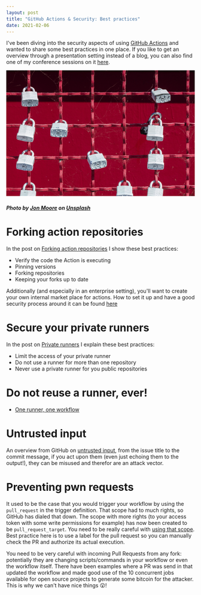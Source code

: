 ```yaml
---
layout: post
title: "GitHub Actions & Security: Best practices"
date: 2021-02-06
---
```


I've been diving into the security aspects of using [GitHub Actions](https://github.com/features/actions) and wanted to share some best practices in one place. If you like to get an overview through a presentation setting instead of a blog, you can also find one of my conference sessions on it [here](/blog/2021/05/28/Solidify-show-Using-GitHub-Actions-Securely). 

![Image of locks on a fence](/images/20210206/jon-moore-bBavss4ZQcA-unsplash.jpg)
##### <span>Photo by <a href="https://unsplash.com/@thejmoore?utm_source=unsplash&amp;utm_medium=referral&amp;utm_content=creditCopyText">Jon Moore</a> on <a href="https://unsplash.com/s/photos/security?utm_source=unsplash&amp;utm_medium=referral&amp;utm_content=creditCopyText">Unsplash</a></span>

# Forking action repositories
In the post on [Forking action repositories](/blog/2021/02/06/GitHub-Actions-Forking-Repositories) I show these best practices:
* Verify the code the Action is executing
* Pinning versions
* Forking repositories
* Keeping your forks up to date

Additionally (and especially in an enterprise setting), you'll want to create your own internal market place for actions. How to set it up and have a good security process around it can be found [here](/blog/2021/10/14/GitHub-Actions-Internal-Marketplace)

# Secure your private runners
In the post on [Private runners](/blog/2021/02/07/GitHub-Actions-Security-Private-Runners) I explain these best practices:
* Limit the access of your private runner
* Do not use a runner for more than one repository
* Never use a private runner for you public repositories

# Do not reuse a runner, ever!
* [One runner, one workflow](/blog/2021/03/07/GitHub-Actions-one-workflow-per-runner)

# Untrusted input 
An overview from GitHub on [untrusted input](https://securitylab.github.com/research/github-actions-untrusted-input), from the issue title to the commit message, if you act upon them (even just echoing them to the output!), they can be misused and therefor are an attack vector.

# Preventing pwn requests
It used to be the case that you would trigger your workflow by using the `pull_request` in the trigger definition. That scope had to much rights, so GitHub has dialed that down. The scope with more rights (to your access token with some write permissions for example) has now been created to be `pull_request_target`. You need to be really careful with [using that scope](https://securitylab.github.com/research/github-actions-preventing-pwn-requests). Best practice here is to use a label for the pull request so you can manually check the PR and authorize its actual execution.

You need to be very careful with incoming Pull Requests from any fork: potentially they are changing scripts/commands in your workflow or even the workflow itself. There have been examples where a PR was send in that updated the workflow and made good use of the 10 concurrent jobs available for open source projects to generate some bitcoin for the attacker. This is why we can't have nice things 😲!
